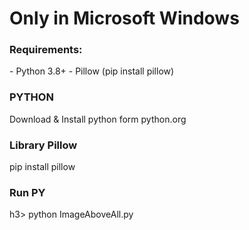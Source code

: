 <h1>Only in Microsoft Windows</h1>

<h3>Requirements:</h3>
- Python 3.8+
- Pillow (pip install pillow)

<h3>PYTHON</h3>
Download & Install python form python.org

<h3>Library Pillow</h3>
pip install pillow

<h3>Run PY</h3>h3>
python ImageAboveAll.py

